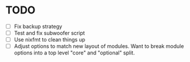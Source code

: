 # TODO

- [ ] Fix backup strategy
- [ ] Test and fix subwoofer script
- [ ] Use nixfmt to clean things up
- [ ] Adjust options to match new layout of modules. Want to break module options into a top level "core" and "optional" split.
